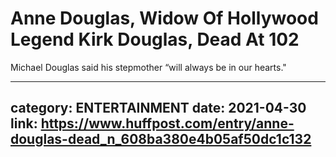 # Anne Douglas, Widow Of Hollywood Legend Kirk Douglas, Dead At 102

Michael Douglas said his stepmother “will always be in our hearts."

---
category: ENTERTAINMENT
date: 2021-04-30
link: https://www.huffpost.com/entry/anne-douglas-dead_n_608ba380e4b05af50dc1c132
---
